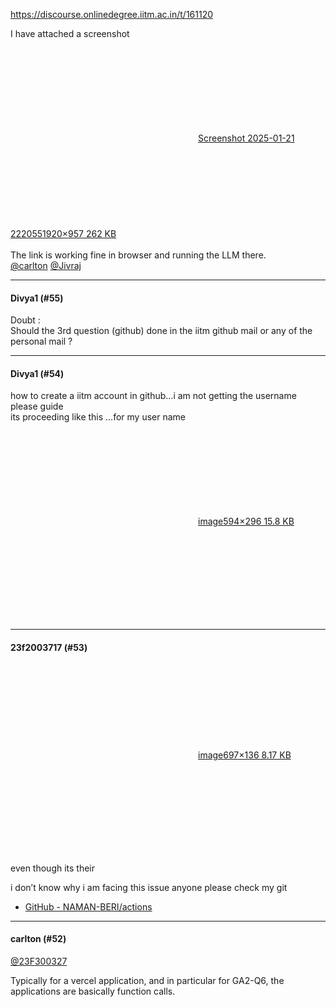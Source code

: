 https://discourse.onlinedegree.iitm.ac.in/t/161120

I have attached a screenshot<br/>
<div class="lightbox-wrapper"><a class="lightbox" data-download-href="/uploads/short-url/xdRAG6dY3fBXknQH4LBrBp8nZZm.jpeg?dl=1" href="https://europe1.discourse-cdn.com/flex013/uploads/iitm/original/3X/e/8/e8d8f3d2ee80c2a0b39285d06405bcd0ccc8f338.jpeg" rel="noopener nofollow ugc" title="Screenshot 2025-01-21 222055"><div class="meta"><svg aria-hidden="true" class="fa d-icon d-icon-far-image svg-icon"><use href="#far-image"></use></svg><span class="filename">Screenshot 2025-01-21 222055</span><span class="informations">1920×957 262 KB</span><svg aria-hidden="true" class="fa d-icon d-icon-discourse-expand svg-icon"><use href="#discourse-expand"></use></svg></div></a></div><br/>
The link is working fine in browser and running the LLM there.<br/>
<a class="mention" href="/u/carlton">@carlton</a> <a class="mention" href="/u/jivraj">@Jivraj</a></p><hr>

<h4>Divya1 (#55)</h4>
<p>Doubt :<br/>
Should the 3rd question (github) done in the iitm github mail or any of the personal mail ?</p><hr>

<h4>Divya1 (#54)</h4>
<p>how to create a iitm account in github…i am not getting the username<br/>
please guide<br/>
its proceeding like this …for my user name<br/>
<div class="lightbox-wrapper"><a class="lightbox" data-download-href="/uploads/short-url/wSoW4EMugqQzVyoIWZBMkwLcMhM.png?dl=1" href="https://europe1.discourse-cdn.com/flex013/uploads/iitm/original/3X/e/6/e66bdfaf92c7f6d5cefc11e977341b37b6fa9f9e.png" rel="noopener nofollow ugc" title="image"><div class="meta"><svg aria-hidden="true" class="fa d-icon d-icon-far-image svg-icon"><use href="#far-image"></use></svg><span class="filename">image</span><span class="informations">594×296 15.8 KB</span><svg aria-hidden="true" class="fa d-icon d-icon-discourse-expand svg-icon"><use href="#discourse-expand"></use></svg></div></a></div></p><hr>

<h4>23f2003717 (#53)</h4>
<p><div class="lightbox-wrapper"><a class="lightbox" data-download-href="/uploads/short-url/7XNTKmQA373PknVu3HI2HwOXY0s.png?dl=1" href="https://europe1.discourse-cdn.com/flex013/uploads/iitm/original/3X/3/7/37d1ddfd387a975b90239f785c0023c91ddfbf14.png" rel="noopener nofollow ugc" title="image"><div class="meta"><svg aria-hidden="true" class="fa d-icon d-icon-far-image svg-icon"><use href="#far-image"></use></svg><span class="filename">image</span><span class="informations">697×136 8.17 KB</span><svg aria-hidden="true" class="fa d-icon d-icon-discourse-expand svg-icon"><use href="#discourse-expand"></use></svg></div></a></div></p>
<p>even though its their</p>
<p>i don’t know why i am facing this issue anyone please check my git</p>
<ul>
<li><a class="inline-onebox" href="https://github.com/NAMAN-BERI/actions.git" rel="noopener nofollow ugc">GitHub - NAMAN-BERI/actions</a></li>
</ul><hr>

<h4>carlton (#52)</h4>
<p><a class="mention" href="/u/23f300327">@23F300327</a></p>
<p>Typically for a vercel application, and in particular for GA2-Q6, the applications are basically function calls.